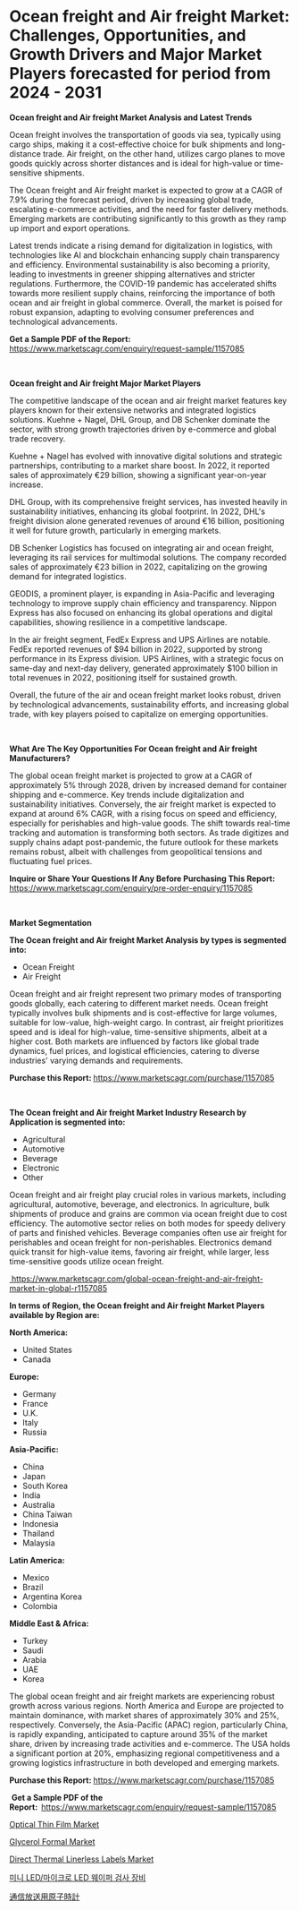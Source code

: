 <p><h1>Ocean freight and Air freight Market: Challenges, Opportunities, and Growth Drivers and Major Market Players forecasted for period from 2024 - 2031</h1></p><p><strong>Ocean freight and Air freight Market Analysis and Latest Trends</strong></p>
<p><p>Ocean freight involves the transportation of goods via sea, typically using cargo ships, making it a cost-effective choice for bulk shipments and long-distance trade. Air freight, on the other hand, utilizes cargo planes to move goods quickly across shorter distances and is ideal for high-value or time-sensitive shipments. </p><p>The Ocean freight and Air freight market is expected to grow at a CAGR of 7.9% during the forecast period, driven by increasing global trade, escalating e-commerce activities, and the need for faster delivery methods. Emerging markets are contributing significantly to this growth as they ramp up import and export operations. </p><p>Latest trends indicate a rising demand for digitalization in logistics, with technologies like AI and blockchain enhancing supply chain transparency and efficiency. Environmental sustainability is also becoming a priority, leading to investments in greener shipping alternatives and stricter regulations. Furthermore, the COVID-19 pandemic has accelerated shifts towards more resilient supply chains, reinforcing the importance of both ocean and air freight in global commerce. Overall, the market is poised for robust expansion, adapting to evolving consumer preferences and technological advancements.</p></p>
<p><strong>Get a Sample PDF of the Report:&nbsp;</strong> <a href="https://www.marketscagr.com/enquiry/request-sample/1157085">https://www.marketscagr.com/enquiry/request-sample/1157085</a></p>
<p>&nbsp;</p>
<p><strong>Ocean freight and Air freight Major Market Players</strong></p>
<p><p>The competitive landscape of the ocean and air freight market features key players known for their extensive networks and integrated logistics solutions. Kuehne + Nagel, DHL Group, and DB Schenker dominate the sector, with strong growth trajectories driven by e-commerce and global trade recovery. </p><p>Kuehne + Nagel has evolved with innovative digital solutions and strategic partnerships, contributing to a market share boost. In 2022, it reported sales of approximately €29 billion, showing a significant year-on-year increase. </p><p>DHL Group, with its comprehensive freight services, has invested heavily in sustainability initiatives, enhancing its global footprint. In 2022, DHL's freight division alone generated revenues of around €16 billion, positioning it well for future growth, particularly in emerging markets.</p><p>DB Schenker Logistics has focused on integrating air and ocean freight, leveraging its rail services for multimodal solutions. The company recorded sales of approximately €23 billion in 2022, capitalizing on the growing demand for integrated logistics.</p><p>GEODIS, a prominent player, is expanding in Asia-Pacific and leveraging technology to improve supply chain efficiency and transparency. Nippon Express has also focused on enhancing its global operations and digital capabilities, showing resilience in a competitive landscape.</p><p>In the air freight segment, FedEx Express and UPS Airlines are notable. FedEx reported revenues of $94 billion in 2022, supported by strong performance in its Express division. UPS Airlines, with a strategic focus on same-day and next-day delivery, generated approximately $100 billion in total revenues in 2022, positioning itself for sustained growth.</p><p>Overall, the future of the air and ocean freight market looks robust, driven by technological advancements, sustainability efforts, and increasing global trade, with key players poised to capitalize on emerging opportunities.</p></p>
<p>&nbsp;</p>
<p><strong>What Are The Key Opportunities For Ocean freight and Air freight Manufacturers?</strong></p>
<p><p>The global ocean freight market is projected to grow at a CAGR of approximately 5% through 2028, driven by increased demand for container shipping and e-commerce. Key trends include digitalization and sustainability initiatives. Conversely, the air freight market is expected to expand at around 6% CAGR, with a rising focus on speed and efficiency, especially for perishables and high-value goods. The shift towards real-time tracking and automation is transforming both sectors. As trade digitizes and supply chains adapt post-pandemic, the future outlook for these markets remains robust, albeit with challenges from geopolitical tensions and fluctuating fuel prices.</p></p>
<p><strong>Inquire or Share Your Questions If Any Before Purchasing This Report:</strong> <a href="https://www.marketscagr.com/enquiry/pre-order-enquiry/1157085">https://www.marketscagr.com/enquiry/pre-order-enquiry/1157085</a></p>
<p>&nbsp;</p>
<p><strong>Market Segmentation</strong></p>
<p><strong>The Ocean freight and Air freight Market Analysis by types is segmented into:</strong></p>
<p><ul><li>Ocean Freight</li><li>Air Freight</li></ul></p>
<p><p>Ocean freight and air freight represent two primary modes of transporting goods globally, each catering to different market needs. Ocean freight typically involves bulk shipments and is cost-effective for large volumes, suitable for low-value, high-weight cargo. In contrast, air freight prioritizes speed and is ideal for high-value, time-sensitive shipments, albeit at a higher cost. Both markets are influenced by factors like global trade dynamics, fuel prices, and logistical efficiencies, catering to diverse industries' varying demands and requirements.</p></p>
<p><strong>Purchase this Report:&nbsp;</strong><a href="https://www.marketscagr.com/purchase/1157085">https://www.marketscagr.com/purchase/1157085</a></p>
<p>&nbsp;</p>
<p><strong>The Ocean freight and Air freight Market Industry Research by Application is segmented into:</strong></p>
<p><ul><li>Agricultural</li><li>Automotive</li><li>Beverage</li><li>Electronic</li><li>Other</li></ul></p>
<p><p>Ocean freight and air freight play crucial roles in various markets, including agricultural, automotive, beverage, and electronics. In agriculture, bulk shipments of produce and grains are common via ocean freight due to cost efficiency. The automotive sector relies on both modes for speedy delivery of parts and finished vehicles. Beverage companies often use air freight for perishables and ocean freight for non-perishables. Electronics demand quick transit for high-value items, favoring air freight, while larger, less time-sensitive goods utilize ocean freight.</p></p>
<p><a href="https://www.marketscagr.com/global-ocean-freight-and-air-freight-market-in-global-r1157085">&nbsp;https://www.marketscagr.com/global-ocean-freight-and-air-freight-market-in-global-r1157085</a></p>
<p><strong>In terms of Region, the Ocean freight and Air freight Market Players available by Region are:</strong></p>
<p>
    <p> <strong> North America: </strong>
        <ul>
            <li>United States</li>
            <li>Canada</li>
        </ul>
        </p> 
    <p> <strong> Europe: </strong>
        <ul>
            <li>Germany</li>
            <li>France</li>
            <li>U.K.</li>
            <li>Italy</li>
            <li>Russia</li>
        </ul>
        </p> 
    <p> <strong> Asia-Pacific: </strong>
        <ul>
            <li>China</li>
            <li>Japan</li>
            <li>South Korea</li>
            <li>India</li>
            <li>Australia</li>
            <li>China Taiwan</li>
            <li>Indonesia</li>
            <li>Thailand</li>
            <li>Malaysia</li>
        </ul>
        </p> 
    <p> <strong> Latin America: </strong>
        <ul>
            <li>Mexico</li>
            <li>Brazil</li>
            <li>Argentina Korea</li>
            <li>Colombia</li>
        </ul>
        </p> 
    <p> <strong> Middle East & Africa: </strong>
        <ul>
            <li>Turkey</li>
            <li>Saudi</li>
            <li>Arabia</li>
            <li>UAE</li>
            <li>Korea</li>
        </ul>
    </p>
    </p>
<p><p>The global ocean freight and air freight markets are experiencing robust growth across various regions. North America and Europe are projected to maintain dominance, with market shares of approximately 30% and 25%, respectively. Conversely, the Asia-Pacific (APAC) region, particularly China, is rapidly expanding, anticipated to capture around 35% of the market share, driven by increasing trade activities and e-commerce. The USA holds a significant portion at 20%, emphasizing regional competitiveness and a growing logistics infrastructure in both developed and emerging markets.</p></p>
<p><strong>Purchase this Report: </strong><a href="https://www.marketscagr.com/purchase/1157085">https://www.marketscagr.com/purchase/1157085</a></p>
<p>&nbsp;<strong>Get a Sample PDF of the Report:&nbsp;&nbsp;</strong><a href="https://www.marketscagr.com/enquiry/request-sample/1157085">https://www.marketscagr.com/enquiry/request-sample/1157085</a></p>
<p><strong></strong></p>
<p><p><a href="https://issuu.com/reportprime-2/docs/optical-thin-film-market-size-2030._5a84566d2aa501">Optical Thin Film Market</a></p><p><a href="https://issuu.com/reportprime-2/docs/glycerol-formal-market-size-2030.pp_9fdf4df2a4b18c">Glycerol Formal Market</a></p><p><a href="https://www.linkedin.com/pulse/direct-thermal-linerless-labels-market-share-analysis-growth-kh4wc?trackingId=GwPtN6tETu6iHLj6xicAQw%3D%3D">Direct Thermal Linerless Labels Market</a></p><p><a href="https://medium.com/@sadiejast2023/%EB%AF%B8%EB%8B%88-led-%EB%A7%88%EC%9D%B4%ED%81%AC%EB%A1%9C-led-%EC%9B%A8%EC%9D%B4%ED%8D%BC-%EA%B2%80%EC%82%AC-%EC%9E%A5%EB%B9%84-%EC%8B%9C%EC%9E%A5-%EA%B7%9C%EB%AA%A8%EB%8A%94-%EC%97%B0%ED%8F%89%EA%B7%A0-%EC%84%B1%EC%9E%A5%EB%A5%A0-5-8-%EB%A1%9C-6db904126eda">미니 LED/마이크로 LED 웨이퍼 검사 장비</a></p><p><a href="https://medium.com/@margeareen654/atomic-clock-for-telecombroadcasting-market-%E3%81%AF-%E3%82%B3%E3%82%B9%E3%83%88%E7%AE%A1%E7%90%86%E3%81%A8%E5%8A%B9%E7%8E%87%E5%90%91%E4%B8%8A%E3%82%92%E5%84%AA%E5%85%88%E3%81%97%E3%81%BE%E3%81%99-%E3%81%95%E3%82%89%E3%81%AB-%E5%A0%B1%E5%91%8A%E6%9B%B8%E3%81%AF%E5%B8%82%E5%A0%B4%E3%81%AE%E9%9C%80%E8%A6%81%E9%9D%A2%E3%81%A8%E4%BE%9B%E7%B5%A6%E9%9D%A2%E3%81%AE%E4%B8%A1%E6%96%B9%E3%82%92%E3%82%AB%E3%83%90%E3%83%BC%E3%81%97%E3%81%A6%E3%81%84%E3%81%BE%E3%81%99-b11743ada772">通信放送用原子時計</a></p></p>